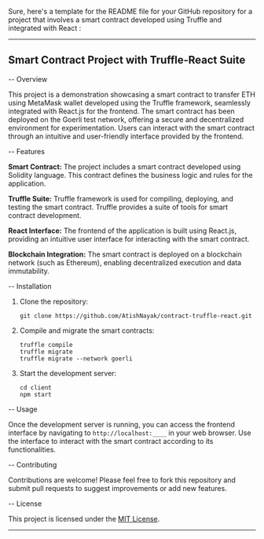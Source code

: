 Sure, here's a template for the README file for your GitHub repository for a project that involves a smart contract developed using Truffle and integrated with React :

---

## Smart Contract Project with Truffle-React Suite

-- Overview

This project is a demonstration showcasing a smart contract to transfer ETH using MetaMask wallet developed using the Truffle framework, seamlessly integrated with React.js for the frontend. The smart contract has been deployed on the Goerli test network, offering a secure and decentralized environment for experimentation. Users can interact with the smart contract through an intuitive and user-friendly interface provided by the frontend. 

-- Features

**Smart Contract:** The project includes a smart contract developed using Solidity language. This contract defines the business logic and rules for the application.
  
**Truffle Suite:** Truffle framework is used for compiling, deploying, and testing the smart contract. Truffle provides a suite of tools for smart contract development.
  
**React Interface:** The frontend of the application is built using React.js, providing an intuitive user interface for interacting with the smart contract.
  
**Blockchain Integration:** The smart contract is deployed on a blockchain network (such as Ethereum), enabling decentralized execution and data immutability.

-- Installation

1. Clone the repository:

    ```
    git clone https://github.com/AtishNayak/contract-truffle-react.git
    ```

2. Compile and migrate the smart contracts:

    ```
    truffle compile
    truffle migrate
    truffle migrate --network goerli
    ```

3. Start the development server:

    ```
    cd client
    npm start
    ```

-- Usage

Once the development server is running, you can access the frontend interface by navigating to `http://localhost:____` in your web browser. Use the interface to interact with the smart contract according to its functionalities.

-- Contributing

Contributions are welcome! Please feel free to fork this repository and submit pull requests to suggest improvements or add new features.

-- License

This project is licensed under the [MIT License](LICENSE).

---
